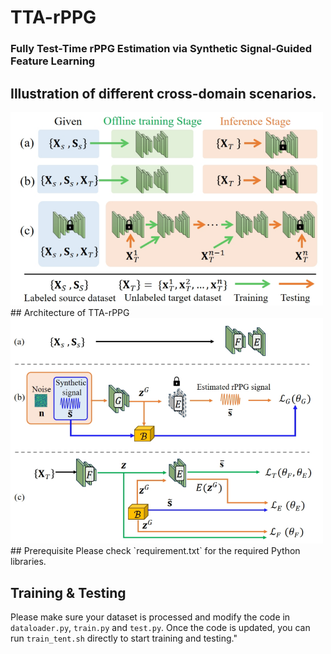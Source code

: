 # TTA-rPPG
### Fully Test-Time rPPG Estimation via Synthetic Signal-Guided Feature Learning

## Illustration of different cross-domain scenarios.
<!-- ![plot](figures/idea.png) -->
<img src="figures/idea.png" width="500"/>
## Architecture of TTA-rPPG
<!-- ![plot](figures/framework.png) -->
<img src="figures/framework.png" width="500"/>
## Prerequisite
Please check `requirement.txt` for the required Python libraries.

## Training & Testing
Please make sure your dataset is processed and modify the code in `dataloader.py`, `train.py` and `test.py`.
Once the code is updated, you can run `train_tent.sh` directly to start training and testing."
